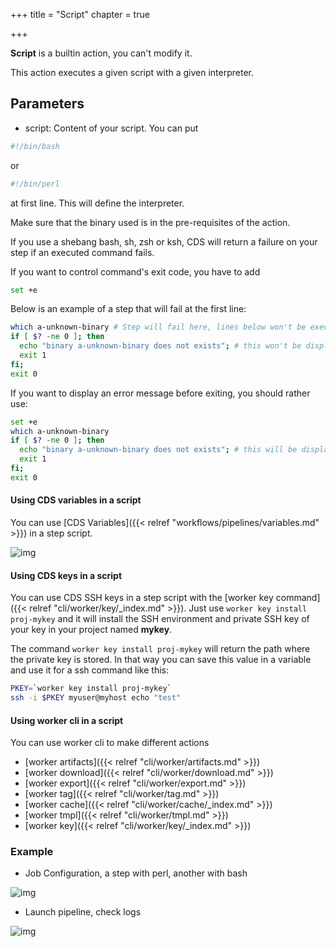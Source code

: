+++
title = "Script"
chapter = true

+++

**Script** is a builtin action, you can't modify it.

This action executes a given script with a given interpreter.

## Parameters

* script: Content of your script. You can put

```bash
#!/bin/bash
```

 or

```bash
#!/bin/perl
```

 at first line. This will define the interpreter.

Make sure that the binary used is in the pre-requisites of the action.

If you use a shebang bash, sh, zsh or ksh, CDS will return a failure on your step if an executed command fails.

If you want to control command's exit code, you have to add
```bash
set +e
```

Below is an example of a step that will fail at the first line:

```bash
which a-unknown-binary # Step will fail here, lines below won't be executed
if [ $? -ne 0 ]; then
  echo "binary a-unknown-binary does not exists"; # this won't be displayed
  exit 1
fi;
exit 0
```

If you want to display an error message before exiting, you should rather use:

```bash
set +e
which a-unknown-binary
if [ $? -ne 0 ]; then
  echo "binary a-unknown-binary does not exists"; # this will be displayed
  exit 1
fi;
exit 0
```


#### Using CDS variables in a script

You can use [CDS Variables]({{< relref "workflows/pipelines/variables.md" >}}) in a step script.

![img](/images/workflows.pipelines.actions.builtin.script-bash.png)

#### Using CDS keys in a script

You can use CDS SSH keys in a step script with the [worker key command]({{< relref "cli/worker/key/_index.md" >}}). Just use `worker key install proj-mykey` and it will install the SSH environment and private SSH key of your key in your project named **mykey**.

The command `worker key install proj-mykey` will return the path where the private key is stored. In that way you can save this value in a variable and use it for a ssh command like this:

```bash
PKEY=`worker key install proj-mykey`
ssh -i $PKEY myuser@myhost echo "test"
```

#### Using worker cli in a script

You can use worker cli to make different actions

+ [worker artifacts]({{< relref "cli/worker/artifacts.md" >}})
+ [worker download]({{< relref "cli/worker/download.md" >}})
+ [worker export]({{< relref "cli/worker/export.md" >}})
+ [worker tag]({{< relref "cli/worker/tag.md" >}})
+ [worker cache]({{< relref "cli/worker/cache/_index.md" >}})
+ [worker tmpl]({{< relref "cli/worker/tmpl.md" >}})
+ [worker key]({{< relref "cli/worker/key/_index.md" >}})

### Example

* Job Configuration, a step with perl, another with bash

![img](/images/workflows.pipelines.actions.builtin.script-job.png)

* Launch pipeline, check logs

![img](/images/workflows.pipelines.actions.builtin.script-logs.png)
